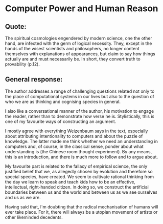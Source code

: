 # Computer Power and Human Reason


## Quote:

The spiritual cosmologies engendered by modern science, one the other hand, are infected with the germ of logical necessity. They, except in the hands of the wisest scientists and philosophers, no longer content themselves with explanations of appearances, but claim to say how things actually are and must necessarily be. In short, they convert truth to provability (p.12).


## General response:
The author addresses a range of challenging questions related not only to the place of computational systems in our lives but also to the question of who we are as thinking and cognising species in general. 

I also like a conversational manner of the author, his motivation to engage the reader, rather than to demonstrate how verse he is. 
Stylistically, this is one of my favourite ways of constructing an argument. 

I mostly agree with everything Weizenbaum says in the text, especially about attributing intentionality to computers and about the puzzle of knowledge. The latter made me think whether we need an understanding in computers and, of course, in the classical sense, ponder about what understanding is (the Chinese room thought experiment). By any means, this is an introduction, and there is much more to follow and to argue about. 

My favourite part is related to the fallacy of empirical science, the only justified belief that we, as allegedly chosen by evolution and therefore so special species, have created. We seem to cultivate rational thinking from the day we learn to speak and teach kids how to be an effective, intellectual, right-handed citizen. In doing so, we construct the artificial boundaries between us and the world and between us as we see ourselves and us as we are. 

Having said that, I'm doubting that the radical mechanisation of humans will ever take place. For it, there will always be a utopian movement of artists or other likeminded decedents. 